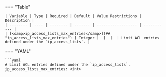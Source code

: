 <!--
  ~ Copyright (c) 2023-2024 Arista Networks, Inc.
  ~ Use of this source code is governed by the Apache License 2.0
  ~ that can be found in the LICENSE file.
  -->
=== "Table"

    | Variable | Type | Required | Default | Value Restrictions | Description |
    | -------- | ---- | -------- | ------- | ------------------ | ----------- |
    | [<samp>ip_access_lists_max_entries</samp>](## "ip_access_lists_max_entries") | Integer |  |  |  | Limit ACL entries defined under the `ip_access_lists`. |

=== "YAML"

    ```yaml
    # Limit ACL entries defined under the `ip_access_lists`.
    ip_access_lists_max_entries: <int>
    ```

